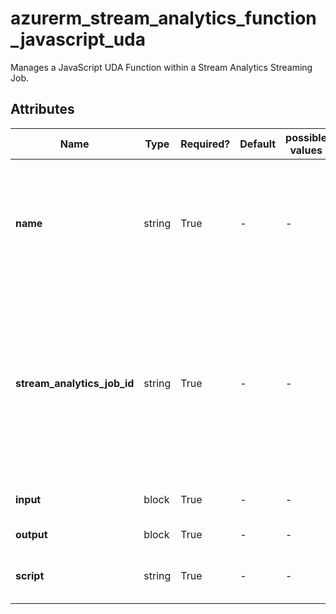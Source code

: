 # azurerm_stream_analytics_function_javascript_uda

Manages a JavaScript UDA Function within a Stream Analytics Streaming Job.

## Attributes

| Name | Type | Required? | Default  | possible values | Description |
| ---- | ---- | --------- | -------- | ----------- | ----------- |
| **name** | string | True | -  |  -  | The name of the JavaScript UDA Function. Changing this forces a new resource to be created. | 
| **stream_analytics_job_id** | string | True | -  |  -  | The resource ID of the Stream Analytics Job where this Function should be created. Changing this forces a new resource to be created. | 
| **input** | block | True | -  |  -  | One or more `input` blocks. | 
| **output** | block | True | -  |  -  | An `output` block. | 
| **script** | string | True | -  |  -  | The JavaScript of this UDA Function. | 

